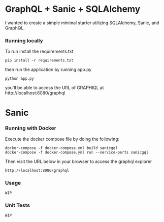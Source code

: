 # GraphQL + Sanic + SQLAlchemy

I wanted to create a simple minimal starter utilizing SQLAlchemy, Sanic, and GraphQL.

### Running locally

To run install the requirements.txt 
    
    pip install -r requirements.txt


then run the application by running app.py

    python app.py


you'll be able to access the URL of GRAPHIQL at http://localhost:8080/graphql


# Sanic

### Running with Docker
Execute the docker compose file by doing the following:

    docker-compose -f docker-compose.yml build sanicgql
    docker-compose -f docker-compose.yml run --service-ports sanicgql
Then visit the URL below in your browser to access the graphql explorer
    
    http://localhost:8080/graphql
### Usage

    WIP
    
### Unit Tests
    
    WIP
